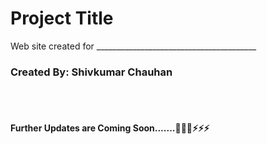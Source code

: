 <h1>Project Title</h1>
<p>Web site created for ________________________________________</p>
<h3>Created By: Shivkumar Chauhan</h3>
<br/>
<br/>
<h4>
    Further Updates are Coming Soon.......🚀🚀🚀⚡⚡⚡
</h4>
